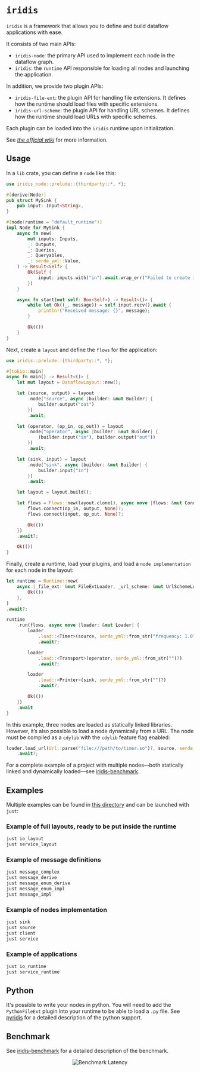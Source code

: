 # `iridis`

`iridis` is a framework that allows you to define and build dataflow applications with ease.

It consists of two main APIs:

* `iridis-node`: the primary API used to implement each node in the dataflow graph.
* `iridis`: the `runtime` API responsible for loading all nodes and launching the application.

In addition, we provide two plugin APIs:

* `iridis-file-ext`: the plugin API for handling file extensions. It defines how the runtime should load files with specific extensions.
* `iridis-url-scheme`: the plugin API for handling URL schemes. It defines how the runtime should load URLs with specific schemes.

Each plugin can be loaded into the `iridis` runtime upon initialization.

See [*the official wiki*](https://iridis.github.io/iridis) for more information.

## Usage

In a `lib` crate, you can define a `node` like this:

```rust
use iridis_node::prelude::{thirdparty::*, *};

#[derive(Node)]
pub struct MySink {
    pub input: Input<String>,
}

#[node(runtime = "default_runtime")]
impl Node for MySink {
    async fn new(
        mut inputs: Inputs,
        _: Outputs,
        _: Queries,
        _: Queryables,
        _: serde_yml::Value,
    ) -> Result<Self> {
        Ok(Self {
            input: inputs.with("in").await.wrap_err("Failed to create input")?,
        })
    }

    async fn start(mut self: Box<Self>) -> Result<()> {
        while let Ok((_, message)) = self.input.recv().await {
            println!("Received message: {}", message);
        }

        Ok(())
    }
}
```

Next, create a `layout` and define the `flows` for the application:

```rust
use iridis::prelude::{thirdparty::*, *};

#[tokio::main]
async fn main() -> Result<()> {
    let mut layout = DataflowLayout::new();

    let (source, output) = layout
        .node("source", async |builder: &mut Builder| {
            builder.output("out")
        })
        .await;

    let (operator, (op_in, op_out)) = layout
        .node("operator", async |builder: &mut Builder| {
            (builder.input("in"), builder.output("out"))
        })
        .await;

    let (sink, input) = layout
        .node("sink", async |builder: &mut Builder| {
            builder.input("in")
        })
        .await;

    let layout = layout.build();

    let flows = Flows::new(layout.clone(), async move |flows: &mut Connector| {
        flows.connect(op_in, output, None)?;
        flows.connect(input, op_out, None)?;

        Ok(())
    })
    .await?;

    Ok(())
}
```

Finally, create a runtime, load your plugins, and load a `node implementation` for each node in the layout:

```rust
let runtime = Runtime::new(
    async |_file_ext: &mut FileExtLoader, _url_scheme: &mut UrlSchemeLoader| {
        Ok(())
    },
)
.await?;

runtime
    .run(flows, async move |loader: &mut Loader| {
        loader
            .load::<Timer>(source, serde_yml::from_str("frequency: 1.0")?)
            .await?;

        loader
            .load::<Transport>(operator, serde_yml::from_str("")?)
            .await?;

        loader
            .load::<Printer>(sink, serde_yml::from_str("")?)
            .await?;

        Ok(())
    })
    .await
}
```

In this example, three nodes are loaded as statically linked libraries. However, it’s also possible to load a node dynamically from a URL. The node must be compiled as a `cdylib` with the `cdylib` feature flag enabled:

```rust
loader.load_url(Url::parse("file:///path/to/timer.so")?, source, serde_yml::from_str("frequency: 1.0")?)
    .await?;
```

For a complete example of a project with multiple nodes—both statically linked and dynamically loaded—see [iridis-benchmark](https://github.com/iridis-rs/iridis-benchmark).

## Examples

Multiple examples can be found in [this directory](crates/iridis-examples) and can be launched with `just`:

### Example of full layouts, ready to be put inside the runtime

```bash
just io_layout
just service_layout
```

### Example of message definitions

```bash
just message_complex
just message_derive
just message_enum_derive
just message_enum_impl
just message_impl
```

### Example of nodes implementation

```bash
just sink
just source
just client
just service
```

### Example of applications

```bash
just io_runtime
just service_runtime
```

## Python

It's possible to write your nodes in python. You will need to add the `PythonFileExt` plugin into your runtime to be able to load a `.py` file. See
[pyridis](https://github.com/iridis-rs/pyridis) for a detailed description of the python support.

## Benchmark

See [iridis-benchmark](https://github.com/iridis-rs/iridis-benchmark) for a detailed description of the benchmark.

<div align="center">
  <img src="https://raw.githubusercontent.com/iridis-rs/iridis-benchmark/main/bench/benchmark_latency.svg" alt="Benchmark Latency">
</div>
